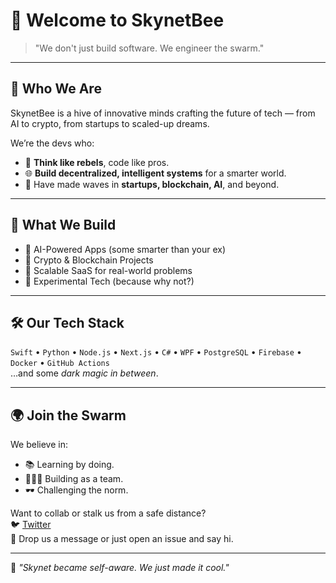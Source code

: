 # 🐝 Welcome to SkynetBee

> "We don't just build software. We engineer the swarm."

---

## 👾 Who We Are
SkynetBee is a hive of innovative minds crafting the future of tech — from AI to crypto, from startups to scaled-up dreams.

We’re the devs who:
- 🧠 **Think like rebels**, code like pros.
- 🌐 **Build decentralized, intelligent systems** for a smarter world.
- 💼 Have made waves in **startups, blockchain, AI**, and beyond.

---

## 🚀 What We Build
- 🤖 AI-Powered Apps (some smarter than your ex)
- 🔐 Crypto & Blockchain Projects
- 💼 Scalable SaaS for real-world problems
- 🧪 Experimental Tech (because why not?)

---

## 🛠️ Our Tech Stack
`Swift` • `Python` • `Node.js` • `Next.js` • `C#` • `WPF` • `PostgreSQL` • `Firebase` • `Docker` • `GitHub Actions`  
…and some *dark magic in between*.

---

## 🌍 Join the Swarm
We believe in:
- 📚 Learning by doing.
- 🧑‍🤝‍🧑 Building as a team.
- 🕶️ Challenging the norm.

Want to collab or stalk us from a safe distance?  
🐦 [Twitter](https://twitter.com/SkynetBee)  
📩 Drop us a message or just open an issue and say hi.

---

🧠 _"Skynet became self-aware. We just made it cool."_  
